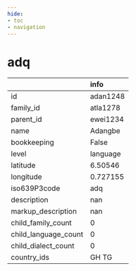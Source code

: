 ```yaml
---
hide:
- toc
- navigation
---
```

# adq
|                      | info     |
|:---------------------|:---------|
| id                   | adan1248 |
| family_id            | atla1278 |
| parent_id            | ewei1234 |
| name                 | Adangbe  |
| bookkeeping          | False    |
| level                | language |
| latitude             | 6.50546  |
| longitude            | 0.727155 |
| iso639P3code         | adq      |
| description          | nan      |
| markup_description   | nan      |
| child_family_count   | 0        |
| child_language_count | 0        |
| child_dialect_count  | 0        |
| country_ids          | GH TG    |